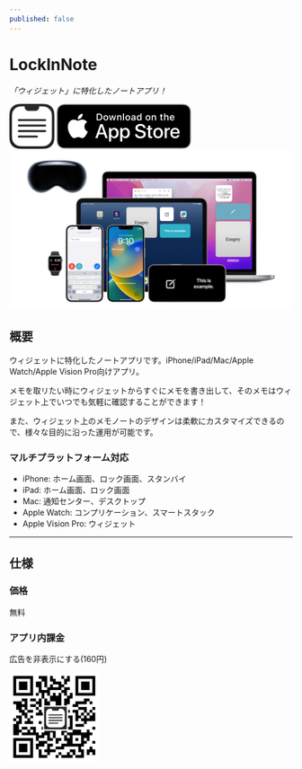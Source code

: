 ```yaml
---
published: false
---
```


<h1 translate="no">LockInNote</h1>

_「ウィジェット」に特化したノートアプリ！_

<img src="icon.png" width="80">

<a href="https://apps.apple.com/app/id1644879340" target="blank">
  <img src="appstore_badge.svg">
</a>

<img src="top1200w.png" width="600">

概要
----------
ウィジェットに特化したノートアプリです。iPhone/iPad/Mac/Apple Watch/Apple Vision Pro向けアプリ。

メモを取リたい時にウィジェットからすぐにメモを書き出して、そのメモはウィジェット上でいつでも気軽に確認することができます！

また、ウィジェット上のメモノートのデザインは柔軟にカスタマイズできるので、様々な目的に沿った運用が可能です。


### マルチプラットフォーム対応
- iPhone: ホーム画面、ロック画面、スタンバイ
- iPad: ホーム画面、ロック画面
- Mac: 通知センター、デスクトップ
- Apple Watch: コンプリケーション、スマートスタック
- Apple Vision Pro: ウィジェット

* * *

仕様
-------
### 価格
無料

### アプリ内課金
広告を非表示にする(160円)

<a href="https://apps.apple.com/app/id1644879340" target="blank">
  <img src="qr-code.jpg" width="160">
</a>
